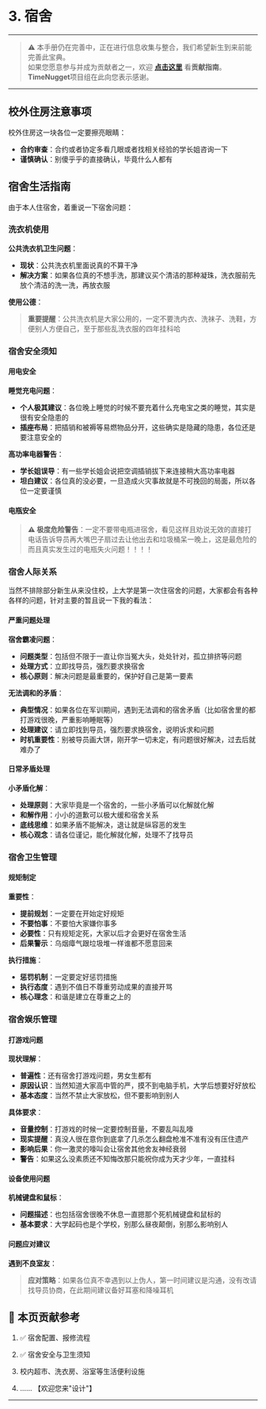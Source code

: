 # 3. 宿舍

---

> ⚠️ 本手册仍在完善中，正在进行信息收集与整合，我们希望新生到来前能完善此宝典。  
> 如果您愿意参与并成为贡献者之一，欢迎 **[点击这里](/CONTRIBUTING)** 看**贡献指南**。  
> **TimeNugget**项目组在此向您表示感谢。  

---

## 校外住房注意事项

校外住房这一块各位一定要擦亮眼睛：

- **合约审查**：合约或者协定多看几眼或者找相关经验的学长姐咨询一下
- **谨慎确认**：别傻乎乎的直接确认，毕竟什么人都有

## 宿舍生活指南

由于本人住宿舍，着重说一下宿舍问题：

### 洗衣机使用

**公共洗衣机卫生问题**：

- **现状**：公共洗衣机里面说真的不算干净
- **解决方案**：如果各位真的不想手洗，那建议买个清洁的那种凝珠，洗衣服前先放个清洁的洗一洗，再放衣服

**使用公德**：

> **重要提醒**：公共洗衣机是大家公用的，一定不要洗内衣、洗袜子、洗鞋，方便别人方便自己，至于那些乱洗衣服的四年挂科哈

### 宿舍安全须知

#### 用电安全

**睡觉充电问题**：

- **个人极其建议**：各位晚上睡觉的时候不要充着什么充电宝之类的睡觉，其实是很有安全隐患的
- **插座布局**：把插销和被褥等易燃物品分开，这些确实是隐藏的隐患，各位还是要注意安全的

**高功率电器警告**：

- **学长姐误导**：有一些学长姐会说把空调插销拔下来连接稍大高功率电器
- **坦白建议**：各位真的没必要，一旦造成火灾事故就是不可挽回的局面，所以各位一定要谨慎

#### 电瓶安全

> **⚠️ 极度危险警告**：一定不要带电瓶进宿舍，看见这样且劝说无效的直接打电话告诉导员再大嘴巴子扇过去让他出去和垃圾桶呆一晚上，这是最危险的而且真实发生过的电瓶失火问题！！！！

### 宿舍人际关系

当然不排除部分新生从来没住校，上大学是第一次住宿舍的问题，大家都会有各种各样的问题，针对主要的暂且说一下我的看法：

#### 严重问题处理

**宿舍霸凌问题**：

- **问题类型**：包括但不限于一直让你当冤大头，处处针对，孤立排挤等问题
- **处理方式**：立即找导员，强烈要求换宿舍
- **核心原则**：解决问题是最重要的，保护好自己是第一要素

**无法调和的矛盾**：

- **典型情况**：如果各位在军训期间，遇到无法调和的宿舍矛盾（比如宿舍里的都打游戏很晚，严重影响睡眠等）
- **处理建议**：请立即找到导员，强烈要求换宿舍，说明诉求和问题
- **时机重要性**：别被导员画大饼，刚开学一切未定，有问题很好解决，过去后就难办了

#### 日常矛盾处理

**小矛盾化解**：

- **处理原则**：大家毕竟是一个宿舍的，一些小矛盾可以化解就化解
- **和解作用**：小小的道歉可以极大缓和宿舍关系
- **底线思维**：如果矛盾不能解决，退让就是纵容恶的发生
- **核心观念**：请各位谨记，能化解就化解，处理不了找导员

### 宿舍卫生管理

#### 规矩制定

**重要性**：

- **提前规划**：一定要在开始定好规矩
- **不要怕事**：不要怕大家嫌你事多
- **必要性**：只有规矩定死，大家以后才会更好在宿舍生活
- **后果警示**：乌烟瘴气跟垃圾堆一样谁都不愿意回来

**执行措施**：

- **惩罚机制**：一定要定好惩罚措施
- **执行态度**：遇到不值日不尊重劳动成果的直接开骂
- **核心理念**：和谐是建立在尊重之上的

### 宿舍娱乐管理

#### 打游戏问题

**现状理解**：

- **普遍性**：还有宿舍打游戏问题，男女生都有
- **原因认识**：当然知道大家高中管的严，摸不到电脑手机，大学后想要好好放松
- **基本态度**：当然不禁止大家放松，但不要影响到别人

**具体要求**：

- **音量控制**：打游戏的时候一定要控制音量，不要乱叫乱嚎
- **现实提醒**：真没人很在意你到底拿了几杀怎么翻盘枪准不准有没有压住遗产
- **影响后果**：你一激灵的嚎叫会让宿舍其他舍友神经衰弱
- **警告**：如果这么没素质还不知悔改那只能祝你成为天才少年，一直挂科

#### 设备使用问题

**机械键盘和鼠标**：

- **问题描述**：也包括宿舍很晚不休息一直摁那个死机械键盘和鼠标的
- **基本要求**：大学起码也是个学校，别那么昼夜颠倒，别那么影响别人

#### 问题应对建议

**遇到不良室友**：

> **应对策略**：如果各位真不幸遇到以上伪人，第一时间建议是沟通，没有改请找导员协商，在此期间建议备好耳塞和降噪耳机

## 📌 本页贡献参考

1. ✅ 宿舍配置、报修流程

2. ✅ 宿舍安全与卫生须知

3. 校内超市、洗衣房、浴室等生活便利设施

4. ……  【欢迎您来"设计"】

---
